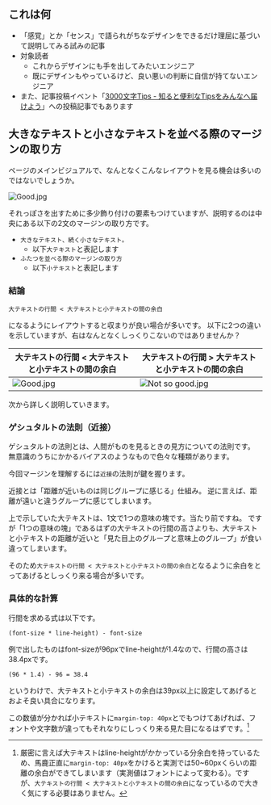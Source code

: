 <!--
title:   できるだけ理屈でデザインを説明する - 大きなテキストと小さなテキストを並べる際のマージンの取り方
tags:    Design,tips,デザイン
id:      4c2316f3062c8e4abd7a
private: false
-->
## これは何

- 「感覚」とか「センス」で語られがちなデザインをできるだけ理屈に基づいて説明してみる試みの記事
- 対象読者
    - これからデザインにも手を出してみたいエンジニア
    - 既にデザインもやっているけど、良い悪いの判断に自信が持てないエンジニア
- また、記事投稿イベント「[3000文字Tips - 知ると便利なTipsをみんなへ届けよう](https://qiita.com/official-events/d523df99d6479293ffa7)」への投稿記事でもあります

## 大きなテキストと小さなテキストを並べる際のマージンの取り方

ページのメインビジュアルで、なんとなくこんなレイアウトを見る機会は多いのではないでしょうか。

![Good.jpg](https://qiita-image-store.s3.ap-northeast-1.amazonaws.com/0/214677/1723834d-5856-8d97-ce85-695c913bf111.jpeg)

それっぽさを出すために多少飾り付けの要素もつけていますが、説明するのは中央にある以下の2文のマージンの取り方です。

- `大きなテキスト、続く小さなテキスト。`
    - 以下`大テキスト`と表記します
- `ふたつを並べる際のマージンの取り方`
    - 以下`小テキスト`と表記します

### 結論

`大テキストの行間 < 大テキストと小テキストの間の余白`

になるようにレイアウトすると収まりが良い場合が多いです。
以下に2つの違いを示していますが、右はなんとなくしっくりこないのではありませんか？

| 大テキストの行間 < 大テキストと小テキストの間の余白 | 大テキストの行間 > 大テキストと小テキストの間の余白 |
| --- | --- |
| ![Good.jpg](https://qiita-image-store.s3.ap-northeast-1.amazonaws.com/0/214677/09ee88a1-a30b-8922-6fd8-e6bf987c533f.jpeg) | ![Not so good.jpg](https://qiita-image-store.s3.ap-northeast-1.amazonaws.com/0/214677/c74122fe-7f3e-bc70-23bf-bb808b40b6cc.jpeg) |


次から詳しく説明していきます。

### ゲシュタルトの法則（近接）

ゲシュタルトの法則とは、人間がものを見るときの見方についての法則です。
無意識のうちにかかるバイアスのようなもので色々な種類があります。

今回マージンを理解するには`近接`の法則が鍵を握ります。

近接とは「距離が近いものは同じグループに感じる」仕組み。
逆に言えば、距離が遠いと違うグループに感じてしまいます。

上で示していた大テキストは、1文で1つの意味の塊です。当たり前ですね。
ですが「1つの意味の塊」であるはずの大テキストの行間の高さよりも、大テキストと小テキストの距離が近いと「見た目上のグループと意味上のグループ」が食い違ってしまいます。

そのため`大テキストの行間 < 大テキストと小テキストの間の余白`となるように余白をとってあげるとしっくり来る場合が多いです。

### 具体的な計算

行間を求める式は以下です。

```
(font-size * line-height) - font-size
```

例で出したものはfont-sizeが96pxでline-heightが1.4なので、行間の高さは38.4pxです。

```
(96 * 1.4) - 96 = 38.4
```

というわけで、大テキストと小テキストの余白は39px以上に設定してあげるとおよそ良い具合になります。

この数値が分かれば小テキストに`margin-top: 40px`とでもつけてあげれば、フォントや文字数が違ってもそれなりにしっくり来る見た目になるはずです。[^1]

[^1]: 厳密に言えば大テキストはline-heightがかかっている分余白を持っているため、馬鹿正直に`margin-top: 40px`をかけると実測では50~60pxくらいの距離の余白ができてしまいます（実測値はフォントによって変わる）。ですが、`大テキストの行間 < 大テキストと小テキストの間の余白`になっているので大きく気にする必要はありません。